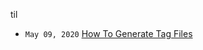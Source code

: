  til

*  <code>May 09, 2020</code> [How To Generate Tag Files](2020-05-09T00-12-13-how-to-generate-tag-files.md)
